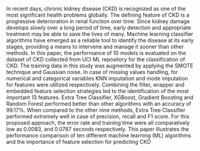 In recent days, chronic kidney disease (CKD) is recognized as one of the most significant health problems globally. The defining feature of CKD is a progressive deterioration in renal function over time. Since kidney damage develops slowly over a long period of time, early detection and appropriate treatment may be able to save the lives of many. Machine learning classifier algorithms have emerged as a reliable tool to identify the disease at its early stages, providing a means to intervene and manage it sooner than other methods. In this paper, the performance of 10 models is evaluated on the dataset of CKD collected from UCI ML repository for the classification of CKD. The training data in this study was augmented by applying the SMOTE technique and Gaussian noise. In case of missing values handling, for numerical and categorical variables KNN imputation and mode imputation for features were utilized respectively. Combining the filter, wrapper and embedded feature selection strategies led to the identification of the most important 13 features. Extra Tree Classifier, XGBoost, Gradient Boosting and Random Forest performed better than other algorithms with an accuracy of 99.17%. When compared to the other nine methods, Extra Tree Classifier performed extremely well in case of precision, recall and F1 score. For this proposed approach, the error rate and training time were all comparatively low as 0.0083, and 0.0787 seconds respectively. This paper illustrates the performance comparison of ten different machine learning (ML) algorithms and the importance of feature selection for predicting CKD

